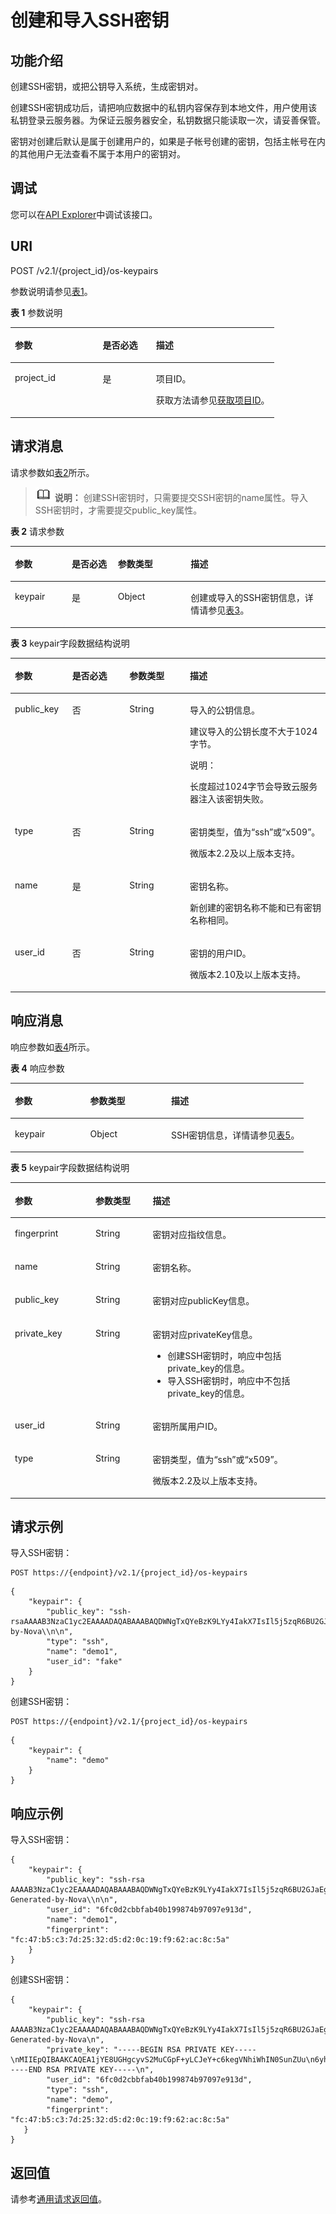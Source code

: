 # 创建和导入SSH密钥<a name="ZH-CN_TOPIC_0020212678"></a>

## 功能介绍<a name="section52930837"></a>

创建SSH密钥，或把公钥导入系统，生成密钥对。

创建SSH密钥成功后，请把响应数据中的私钥内容保存到本地文件，用户使用该私钥登录云服务器。为保证云服务器安全，私钥数据只能读取一次，请妥善保管。

密钥对创建后默认是属于创建用户的，如果是子帐号创建的密钥，包括主帐号在内的其他用户无法查看不属于本用户的密钥对。

## 调试<a name="section926243314015"></a>

您可以在[API Explorer](https://apiexplorer.developer.huaweicloud.com/apiexplorer/doc?product=ECS&api=NovaCreateKeypair)中调试该接口。

## URI<a name="section6615485"></a>

POST /v2.1/\{project\_id\}/os-keypairs

参数说明请参见[表1](#table909717)。

**表 1**  参数说明

<a name="table909717"></a>
<table><thead align="left"><tr id="row9180116"><th class="cellrowborder" valign="top" width="33.333333333333336%" id="mcps1.2.4.1.1"><p id="p5187119"><a name="p5187119"></a><a name="p5187119"></a>参数</p>
</th>
<th class="cellrowborder" valign="top" width="20.202020202020204%" id="mcps1.2.4.1.2"><p id="p17503500"><a name="p17503500"></a><a name="p17503500"></a>是否必选</p>
</th>
<th class="cellrowborder" valign="top" width="46.46464646464647%" id="mcps1.2.4.1.3"><p id="p8497414"><a name="p8497414"></a><a name="p8497414"></a>描述</p>
</th>
</tr>
</thead>
<tbody><tr id="row67029240"><td class="cellrowborder" valign="top" width="33.333333333333336%" headers="mcps1.2.4.1.1 "><p id="p60659387"><a name="p60659387"></a><a name="p60659387"></a>project_id</p>
</td>
<td class="cellrowborder" valign="top" width="20.202020202020204%" headers="mcps1.2.4.1.2 "><p id="p14463294"><a name="p14463294"></a><a name="p14463294"></a>是</p>
</td>
<td class="cellrowborder" valign="top" width="46.46464646464647%" headers="mcps1.2.4.1.3 "><p id="p37593705"><a name="p37593705"></a><a name="p37593705"></a>项目ID。</p>
<p id="p1180512217438"><a name="p1180512217438"></a><a name="p1180512217438"></a>获取方法请参见<a href="获取项目ID.md">获取项目ID</a>。</p>
</td>
</tr>
</tbody>
</table>

## 请求消息<a name="section59539371"></a>

请求参数如[表2](#table8287277)所示。

>![](public_sys-resources/icon-note.gif) **说明：** 
>创建SSH密钥时，只需要提交SSH密钥的name属性。导入SSH密钥时，才需要提交public\_key属性。

**表 2**  请求参数

<a name="table8287277"></a>
<table><thead align="left"><tr id="row6478825"><th class="cellrowborder" valign="top" width="18.05%" id="mcps1.2.5.1.1"><p id="p55022811"><a name="p55022811"></a><a name="p55022811"></a>参数</p>
</th>
<th class="cellrowborder" valign="top" width="14.66%" id="mcps1.2.5.1.2"><p id="p27662693"><a name="p27662693"></a><a name="p27662693"></a>是否必选</p>
</th>
<th class="cellrowborder" valign="top" width="23.119999999999997%" id="mcps1.2.5.1.3"><p id="p26085680"><a name="p26085680"></a><a name="p26085680"></a>参数类型</p>
</th>
<th class="cellrowborder" valign="top" width="44.17%" id="mcps1.2.5.1.4"><p id="p32565348"><a name="p32565348"></a><a name="p32565348"></a>描述</p>
</th>
</tr>
</thead>
<tbody><tr id="row20547495"><td class="cellrowborder" valign="top" width="18.05%" headers="mcps1.2.5.1.1 "><p id="p53734436"><a name="p53734436"></a><a name="p53734436"></a>keypair</p>
</td>
<td class="cellrowborder" valign="top" width="14.66%" headers="mcps1.2.5.1.2 "><p id="p57522049"><a name="p57522049"></a><a name="p57522049"></a>是</p>
</td>
<td class="cellrowborder" valign="top" width="23.119999999999997%" headers="mcps1.2.5.1.3 "><p id="p28774374"><a name="p28774374"></a><a name="p28774374"></a>Object</p>
</td>
<td class="cellrowborder" valign="top" width="44.17%" headers="mcps1.2.5.1.4 "><p id="p38553569"><a name="p38553569"></a><a name="p38553569"></a>创建或导入的SSH密钥信息，详情请参见<a href="#table54046809">表3</a>。</p>
</td>
</tr>
</tbody>
</table>

**表 3**  keypair字段数据结构说明

<a name="table54046809"></a>
<table><thead align="left"><tr id="row66830726"><th class="cellrowborder" valign="top" width="18.181818181818183%" id="mcps1.2.5.1.1"><p id="p47584422136"><a name="p47584422136"></a><a name="p47584422136"></a>参数</p>
</th>
<th class="cellrowborder" valign="top" width="18.181818181818183%" id="mcps1.2.5.1.2"><p id="p47581425137"><a name="p47581425137"></a><a name="p47581425137"></a>是否必选</p>
</th>
<th class="cellrowborder" valign="top" width="19.191919191919194%" id="mcps1.2.5.1.3"><p id="p187581542191314"><a name="p187581542191314"></a><a name="p187581542191314"></a>参数类型</p>
</th>
<th class="cellrowborder" valign="top" width="44.44444444444445%" id="mcps1.2.5.1.4"><p id="p197587425136"><a name="p197587425136"></a><a name="p197587425136"></a>描述</p>
</th>
</tr>
</thead>
<tbody><tr id="row4961980"><td class="cellrowborder" valign="top" width="18.181818181818183%" headers="mcps1.2.5.1.1 "><p id="p66376082"><a name="p66376082"></a><a name="p66376082"></a>public_key</p>
</td>
<td class="cellrowborder" valign="top" width="18.181818181818183%" headers="mcps1.2.5.1.2 "><p id="p7753598"><a name="p7753598"></a><a name="p7753598"></a>否</p>
</td>
<td class="cellrowborder" valign="top" width="19.191919191919194%" headers="mcps1.2.5.1.3 "><p id="p24061669"><a name="p24061669"></a><a name="p24061669"></a>String</p>
</td>
<td class="cellrowborder" valign="top" width="44.44444444444445%" headers="mcps1.2.5.1.4 "><p id="p189241054111414"><a name="p189241054111414"></a><a name="p189241054111414"></a>导入的公钥信息。</p>
<p id="p52054505113323"><a name="p52054505113323"></a><a name="p52054505113323"></a>建议导入的公钥长度不大于1024字节。</p>
<div class="note" id="note6540161717279"><a name="note6540161717279"></a><a name="note6540161717279"></a><span class="notetitle"> 说明： </span><div class="notebody"><p id="p354119176278"><a name="p354119176278"></a><a name="p354119176278"></a>长度超过1024字节会导致<span id="text1287464145312"><a name="text1287464145312"></a><a name="text1287464145312"></a>云服务器</span>注入该密钥失败。</p>
</div></div>
</td>
</tr>
<tr id="row82031036195016"><td class="cellrowborder" valign="top" width="18.181818181818183%" headers="mcps1.2.5.1.1 "><p id="p920333685015"><a name="p920333685015"></a><a name="p920333685015"></a>type</p>
</td>
<td class="cellrowborder" valign="top" width="18.181818181818183%" headers="mcps1.2.5.1.2 "><p id="p9203836135020"><a name="p9203836135020"></a><a name="p9203836135020"></a>否</p>
</td>
<td class="cellrowborder" valign="top" width="19.191919191919194%" headers="mcps1.2.5.1.3 "><p id="p1420310367501"><a name="p1420310367501"></a><a name="p1420310367501"></a>String</p>
</td>
<td class="cellrowborder" valign="top" width="44.44444444444445%" headers="mcps1.2.5.1.4 "><p id="p142031336145018"><a name="p142031336145018"></a><a name="p142031336145018"></a>密钥类型，值为<span class="parmvalue" id="parmvalue15700202243020"><a name="parmvalue15700202243020"></a><a name="parmvalue15700202243020"></a>“ssh”</span>或<span class="parmvalue" id="parmvalue9128122803013"><a name="parmvalue9128122803013"></a><a name="parmvalue9128122803013"></a>“x509”</span>。</p>
<p id="p11201175716463"><a name="p11201175716463"></a><a name="p11201175716463"></a>微版本2.2及以上版本支持。</p>
</td>
</tr>
<tr id="row28567114"><td class="cellrowborder" valign="top" width="18.181818181818183%" headers="mcps1.2.5.1.1 "><p id="p32234903"><a name="p32234903"></a><a name="p32234903"></a>name</p>
</td>
<td class="cellrowborder" valign="top" width="18.181818181818183%" headers="mcps1.2.5.1.2 "><p id="p60890369"><a name="p60890369"></a><a name="p60890369"></a>是</p>
</td>
<td class="cellrowborder" valign="top" width="19.191919191919194%" headers="mcps1.2.5.1.3 "><p id="p33172847"><a name="p33172847"></a><a name="p33172847"></a>String</p>
</td>
<td class="cellrowborder" valign="top" width="44.44444444444445%" headers="mcps1.2.5.1.4 "><p id="p23814811"><a name="p23814811"></a><a name="p23814811"></a>密钥名称。</p>
<p id="p3185261315290"><a name="p3185261315290"></a><a name="p3185261315290"></a>新创建的密钥名称不能和已有密钥名称相同。</p>
</td>
</tr>
<tr id="row22241550192311"><td class="cellrowborder" valign="top" width="18.181818181818183%" headers="mcps1.2.5.1.1 "><p id="p14224450172312"><a name="p14224450172312"></a><a name="p14224450172312"></a>user_id</p>
</td>
<td class="cellrowborder" valign="top" width="18.181818181818183%" headers="mcps1.2.5.1.2 "><p id="p167344512420"><a name="p167344512420"></a><a name="p167344512420"></a>否</p>
</td>
<td class="cellrowborder" valign="top" width="19.191919191919194%" headers="mcps1.2.5.1.3 "><p id="p1022419500232"><a name="p1022419500232"></a><a name="p1022419500232"></a>String</p>
</td>
<td class="cellrowborder" valign="top" width="44.44444444444445%" headers="mcps1.2.5.1.4 "><p id="p1622411505237"><a name="p1622411505237"></a><a name="p1622411505237"></a>密钥的用户ID。</p>
<p id="p141914504713"><a name="p141914504713"></a><a name="p141914504713"></a>微版本2.10及以上版本支持。</p>
</td>
</tr>
</tbody>
</table>

## 响应消息<a name="section66092295"></a>

响应参数如[表4](#table51598880)所示。

**表 4**  响应参数

<a name="table51598880"></a>
<table><thead align="left"><tr id="row44903457"><th class="cellrowborder" valign="top" width="25.687431256874316%" id="mcps1.2.4.1.1"><p id="p52863116"><a name="p52863116"></a><a name="p52863116"></a>参数</p>
</th>
<th class="cellrowborder" valign="top" width="27.567243275672432%" id="mcps1.2.4.1.2"><p id="p16299242"><a name="p16299242"></a><a name="p16299242"></a>参数类型</p>
</th>
<th class="cellrowborder" valign="top" width="46.745325467453256%" id="mcps1.2.4.1.3"><p id="p45170224"><a name="p45170224"></a><a name="p45170224"></a>描述</p>
</th>
</tr>
</thead>
<tbody><tr id="row23474126"><td class="cellrowborder" valign="top" width="25.687431256874316%" headers="mcps1.2.4.1.1 "><p id="p22356031"><a name="p22356031"></a><a name="p22356031"></a>keypair</p>
</td>
<td class="cellrowborder" valign="top" width="27.567243275672432%" headers="mcps1.2.4.1.2 "><p id="p45057304"><a name="p45057304"></a><a name="p45057304"></a>Object</p>
</td>
<td class="cellrowborder" valign="top" width="46.745325467453256%" headers="mcps1.2.4.1.3 "><p id="p30540622"><a name="p30540622"></a><a name="p30540622"></a>SSH密钥信息，详情请参见<a href="#table51079899">表5</a>。</p>
</td>
</tr>
</tbody>
</table>

**表 5**  keypair字段数据结构说明

<a name="table51079899"></a>
<table><thead align="left"><tr id="row66208776"><th class="cellrowborder" valign="top" width="25.619999999999997%" id="mcps1.2.4.1.1"><p id="p1117813381339"><a name="p1117813381339"></a><a name="p1117813381339"></a>参数</p>
</th>
<th class="cellrowborder" valign="top" width="18.11%" id="mcps1.2.4.1.2"><p id="p1517883853320"><a name="p1517883853320"></a><a name="p1517883853320"></a>参数类型</p>
</th>
<th class="cellrowborder" valign="top" width="56.269999999999996%" id="mcps1.2.4.1.3"><p id="p13178153853317"><a name="p13178153853317"></a><a name="p13178153853317"></a>描述</p>
</th>
</tr>
</thead>
<tbody><tr id="row27729526"><td class="cellrowborder" valign="top" width="25.619999999999997%" headers="mcps1.2.4.1.1 "><p id="p31499108"><a name="p31499108"></a><a name="p31499108"></a>fingerprint</p>
</td>
<td class="cellrowborder" valign="top" width="18.11%" headers="mcps1.2.4.1.2 "><p id="p37455857"><a name="p37455857"></a><a name="p37455857"></a>String</p>
</td>
<td class="cellrowborder" valign="top" width="56.269999999999996%" headers="mcps1.2.4.1.3 "><p id="p59121255"><a name="p59121255"></a><a name="p59121255"></a>密钥对应指纹信息。</p>
</td>
</tr>
<tr id="row62329248"><td class="cellrowborder" valign="top" width="25.619999999999997%" headers="mcps1.2.4.1.1 "><p id="p15504345"><a name="p15504345"></a><a name="p15504345"></a>name</p>
</td>
<td class="cellrowborder" valign="top" width="18.11%" headers="mcps1.2.4.1.2 "><p id="p54079315"><a name="p54079315"></a><a name="p54079315"></a>String</p>
</td>
<td class="cellrowborder" valign="top" width="56.269999999999996%" headers="mcps1.2.4.1.3 "><p id="p30917775"><a name="p30917775"></a><a name="p30917775"></a>密钥名称。</p>
</td>
</tr>
<tr id="row9824527"><td class="cellrowborder" valign="top" width="25.619999999999997%" headers="mcps1.2.4.1.1 "><p id="p57589242"><a name="p57589242"></a><a name="p57589242"></a>public_key</p>
</td>
<td class="cellrowborder" valign="top" width="18.11%" headers="mcps1.2.4.1.2 "><p id="p20116657"><a name="p20116657"></a><a name="p20116657"></a>String</p>
</td>
<td class="cellrowborder" valign="top" width="56.269999999999996%" headers="mcps1.2.4.1.3 "><p id="p35311297"><a name="p35311297"></a><a name="p35311297"></a>密钥对应publicKey信息。</p>
</td>
</tr>
<tr id="row16629746121557"><td class="cellrowborder" valign="top" width="25.619999999999997%" headers="mcps1.2.4.1.1 "><p id="p4832208121557"><a name="p4832208121557"></a><a name="p4832208121557"></a>private_key</p>
</td>
<td class="cellrowborder" valign="top" width="18.11%" headers="mcps1.2.4.1.2 "><p id="p55864542121557"><a name="p55864542121557"></a><a name="p55864542121557"></a>String</p>
</td>
<td class="cellrowborder" valign="top" width="56.269999999999996%" headers="mcps1.2.4.1.3 "><p id="p28734020121557"><a name="p28734020121557"></a><a name="p28734020121557"></a>密钥对应privateKey信息。</p>
<a name="ul53408548183356"></a><a name="ul53408548183356"></a><ul id="ul53408548183356"><li>创建SSH密钥时，响应中包括private_key的信息。</li><li>导入SSH密钥时，响应中不包括private_key的信息。</li></ul>
</td>
</tr>
<tr id="row49366219"><td class="cellrowborder" valign="top" width="25.619999999999997%" headers="mcps1.2.4.1.1 "><p id="p39240784"><a name="p39240784"></a><a name="p39240784"></a>user_id</p>
</td>
<td class="cellrowborder" valign="top" width="18.11%" headers="mcps1.2.4.1.2 "><p id="p29185940"><a name="p29185940"></a><a name="p29185940"></a>String</p>
</td>
<td class="cellrowborder" valign="top" width="56.269999999999996%" headers="mcps1.2.4.1.3 "><p id="p3041091"><a name="p3041091"></a><a name="p3041091"></a>密钥所属用户ID。</p>
</td>
</tr>
<tr id="row97681950172617"><td class="cellrowborder" valign="top" width="25.619999999999997%" headers="mcps1.2.4.1.1 "><p id="p1076825012260"><a name="p1076825012260"></a><a name="p1076825012260"></a>type</p>
</td>
<td class="cellrowborder" valign="top" width="18.11%" headers="mcps1.2.4.1.2 "><p id="p1768150152614"><a name="p1768150152614"></a><a name="p1768150152614"></a>String</p>
</td>
<td class="cellrowborder" valign="top" width="56.269999999999996%" headers="mcps1.2.4.1.3 "><p id="p121861283275"><a name="p121861283275"></a><a name="p121861283275"></a>密钥类型，值为<span class="parmvalue" id="parmvalue13791663419"><a name="parmvalue13791663419"></a><a name="parmvalue13791663419"></a>“ssh”</span>或<span class="parmvalue" id="parmvalue552697346"><a name="parmvalue552697346"></a><a name="parmvalue552697346"></a>“x509”</span>。</p>
<p id="p2812534719"><a name="p2812534719"></a><a name="p2812534719"></a>微版本2.2及以上版本支持。</p>
</td>
</tr>
</tbody>
</table>

## 请求示例<a name="section1176153117145"></a>

导入SSH密钥：

```
POST https://{endpoint}/v2.1/{project_id}/os-keypairs
```

```
{
    "keypair": {
        "public_key": "ssh-rsaAAAAB3NzaC1yc2EAAAADAQABAAABAQDWNgTxQYeBzK9LYy4IakX7IsIl5j5zqR6BU2GJaEg3RK6dlS7rKFQhvy/V/1emK+GT/7P8up9VsMZ9Dx6PBOLow5p+2/wGsMlwDJpWiQ8zNnEMg+u/Ar/ZhYHAMyKEAOOJxIcnPoUgxfNdj/eiXV98AabsBdUA7QD30Og8F4Bmn2lii/WD9KbQQVjb7kbB3gNIJpGTUcoX73arorqkq/ppaLRmmwMJ7bTIGl8/0MWU2Dy+eTByOaDMb2htbB+j8ZXyEu7Oooy0NaSd+PNHv3PZ9OIVO7gd1lyoTRvCMK/F346+zmZtk5EASSOx5RifnSwk3NtugVjXs9GMJfFLBRibGenerated-by-Nova\\n\n",
        "type": "ssh",
        "name": "demo1",
        "user_id": "fake"
    }
}
```

创建SSH密钥：

```
POST https://{endpoint}/v2.1/{project_id}/os-keypairs
```

```
{
    "keypair": {
        "name": "demo"
    }
}
```

## 响应示例<a name="section8681151155119"></a>

导入SSH密钥：

```
{
    "keypair": {
        "public_key": "ssh-rsa AAAAB3NzaC1yc2EAAAADAQABAAABAQDWNgTxQYeBzK9LYy4IakX7IsIl5j5zqR6BU2GJaEg3RK6dlS7rKFQhvy/V/1emK+GT/7P8up9VsMZ9Dx6PBOLow5p+2/wGsMlwDJpWiQ8zNnEMg+u/Ar/ZhYHAMyKEAOOJxIcnPoUgxfNdj/eiXV98AabsBdUA7QD30Og8F4Bmn2lii/WD9KbQQVjb7kbB3gNIJpGTUcoX73arorqkq/ppaLRmmwMJ7bTIGl8/0MWU2Dy+eTByOaDMb2htbB+j8ZXyEu7Oooy0NaSd+PNHv3PZ9OIVO7gd1lyoTRvCMK/F346+zmZtk5EASSOx5RifnSwk3NtugVjXs9GMJfFLBRib Generated-by-Nova\\n\n",
        "user_id": "6fc0d2cbbfab40b199874b97097e913d",
        "name": "demo1",
        "fingerprint": "fc:47:b5:c3:7d:25:32:d5:d2:0c:19:f9:62:ac:8c:5a"
    }
}
```

创建SSH密钥：

```
{
    "keypair": {
        "public_key": "ssh-rsa AAAAB3NzaC1yc2EAAAADAQABAAABAQDWNgTxQYeBzK9LYy4IakX7IsIl5j5zqR6BU2GJaEg3RK6dlS7rKFQhvy/V/1emK+GT/7P8up9VsMZ9Dx6PBOLow5p+2/wGsMlwDJpWiQ8zNnEMg+u/Ar/ZhYHAMyKEAOOJxIcnPoUgxfNdj/eiXV98AabsBdUA7QD30Og8F4Bmn2lii/WD9KbQQVjb7kbB3gNIJpGTUcoX73arorqkq/ppaLRmmwMJ7bTIGl8/0MWU2Dy+eTByOaDMb2htbB+j8ZXyEu7Oooy0NaSd+PNHv3PZ9OIVO7gd1lyoTRvCMK/F346+zmZtk5EASSOx5RifnSwk3NtugVjXs9GMJfFLBRib Generated-by-Nova\n",
        "private_key": "-----BEGIN RSA PRIVATE KEY-----\nMIIEpQIBAAKCAQEA1jYE8UGHgcyvS2MuCGpF+yLCJeY+c6kegVNhiWhIN0SunZUu\n6yhUIb8v1f9Xpivhk/+z/LqfVbDGfQ8ejwTi6MOaftv8BrDJcAyaVokPMzZxDIPr\nvwK/2YWBwDMihADjicSHJz6FIMXzXY/3ol1ffAGm7AXVAO0A99DoPBeAZp9pYov1\ng/Sm0EFY2+5Gwd4DSCaRk1HKF+92q6K6pKv6aWi0ZpsDCe20yBpfP9DFlNg8vnkw\ncjmgzG9obWwfo/GV8hLuzqKMtDWknfjzR79z2fTiFTu4HdZcqE0bwjCvxd+Ovs5m\nbZORAEkjseUYn50sJNzbboFY17PRjCXxSwUYmwIDAQABAoIBADNKQ+ywUA3YQLDA\nUqlZKOB09h+0/YccG13D5TrNaV0yaMz6h31u7pYV/RI0TXxQTXbuZt5AoR4Xca9I\nC30bImmxTDDL45CGi/T0T5AgyS7t/iuM+smFkwI2YVbv53fL7q9yCxpucdnjC95/\nNj/+M3qxupIQ42uRVAYCU1jwF6J6YLy/9UamrmVd4bWFRtT19O7uszUhHLqJOZXq\n3ItqnMyD5bSMkzMN+RxmZVXAPkBOonGVeBBInCjvHv23REkngX38zcUSc543H3Di\n4673helqSdMnI0/TgyfLQcNuOsfQcD02ABWlGBe0nCTqP8pTRo86nzK1+AoCUp72\nIsTeviECgYEA8yHKeo/eZw25eDb3YTJovbgzA61n6AYQlDQv7rBGQDwKKQHdEqhR\nP0PbScaoT7wSeLtYV0vxxA6qjEEuHhZIk/t2wEILu+AH4AK88SUbUn6ZoYu+XmTA\nx26e2QRo8Ngi/KtIfeOGXx1PM/H2/OjEN3XjkfwJsj5bB+HjpF/wsnUCgYEA4Yxg\nWJYNrvSkmvXmDgxHwdxfUpVAcp40bvomNgYpKn9R2TyjMCSDIw8vVC6cGCFB9/Pc\nG0pr8RN2SvbTaPo/96DkKdHz7NAWkzUSChD4Oy7ZNXw6GK3x1tGwMWeTs1hQDHhO\nrjS+E3bV2jC4EIvLLBxCNCbhtmQwlGUj7ZhgHM8CgYEA14UGpWpOrW8/D086LpCu\nxC46GnJmfwiRPa6dJqpfO6V9JCigvV8y1i/ifR16KWP/w8HeZ1PMtgyCJd3JcaYz\nI+pus7JYEGxgzrPepKxN8eyDZu4nDCmnsaFfceQ02fnd2bhDhERh4oJqqRM966ax\n+K+p0MhoF/aqXuxgDF93T9kCgYEAw7TsfLFnGiJJGfS4NARP11UCmUPMcif4UztX\nIJVj7u4e9SJ6bvGfoDIy3Ra8duuUtDOzDzMaSkqa4B0f//z0uEew8uCsiRVeIUlx\nZ66l1aSm8JPkTTnRmJbGDXhUXtAIVWmmy94T+AurL/IKJMFH//RdNadvPrXcuUax\nUB5hd10CgYEA3JBuX4BriSk6Bii0kYniqFM/1tEgVelAP6DT6uePvzTFdSJ0dMQo\nzwgWNmm43CyoKW/rw8yIbtIQZKBfHudSNx72nSmnBKaf3QPB40xsCip90ZUTfZdn\nLJzX1t4clg1wNsN4mJDwiYM9k3rB/8EY1fh9gUYI84X6xFAHllkv0To=\n-----END RSA PRIVATE KEY-----\n",
        "user_id": "6fc0d2cbbfab40b199874b97097e913d",
        "type": "ssh",
        "name": "demo",
        "fingerprint": "fc:47:b5:c3:7d:25:32:d5:d2:0c:19:f9:62:ac:8c:5a"
   }
}
```

## 返回值<a name="section57959746"></a>

请参考[通用请求返回值](通用请求返回值.md)。

